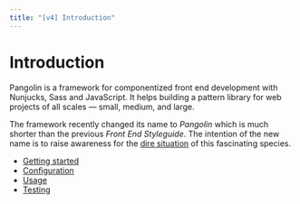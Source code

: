 ```yaml
---
title: "[v4] Introduction"
---
```


# Introduction

Pangolin is a framework for componentized front end development with Nunjucks, Sass and JavaScript. It helps building a pattern library for web projects of all scales — small, medium, and large.

The framework recently changed its name to _Pangolin_ which is much shorter than the previous _Front End Styleguide_. The intention of the new name is to raise awareness for the [dire situation](https://en.wikipedia.org/wiki/Pangolin) of this fascinating species.

* [Getting started](getting-started.md)
* [Configuration](configuration.md)
* [Usage](usage.md)
* [Testing](testing.md)
